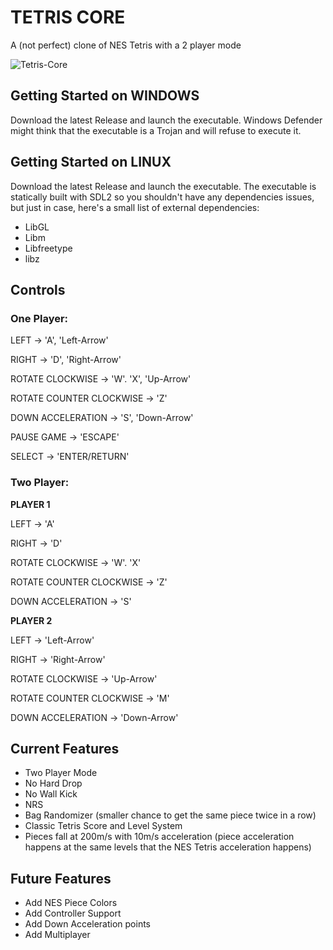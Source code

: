 # TETRIS CORE
A (not perfect) clone of NES Tetris with a 2 player mode

![Tetris-Core](https://i.imgur.com/VMui1fl.png)

## Getting Started on WINDOWS
Download the latest Release and launch the executable. Windows Defender might think that the executable is a Trojan and will refuse to execute it.

## Getting Started on LINUX
Download the latest Release and launch the executable. The executable is statically built with SDL2 so you shouldn't have any dependencies issues, but just in case,
here's a small list of external dependencies:
* LibGL
* Libm
* Libfreetype
* libz

## Controls

### One Player:

LEFT -> 'A', 'Left-Arrow'

RIGHT -> 'D', 'Right-Arrow'

ROTATE CLOCKWISE -> 'W'. 'X', 'Up-Arrow'

ROTATE COUNTER CLOCKWISE -> 'Z'

DOWN ACCELERATION -> 'S', 'Down-Arrow'

PAUSE GAME -> 'ESCAPE'

SELECT -> 'ENTER/RETURN'

### Two Player:

**PLAYER 1**

LEFT -> 'A'

RIGHT -> 'D'

ROTATE CLOCKWISE -> 'W'. 'X'

ROTATE COUNTER CLOCKWISE -> 'Z'

DOWN ACCELERATION -> 'S'

**PLAYER 2**

LEFT -> 'Left-Arrow'

RIGHT -> 'Right-Arrow'

ROTATE CLOCKWISE -> 'Up-Arrow'

ROTATE COUNTER CLOCKWISE -> 'M'

DOWN ACCELERATION -> 'Down-Arrow'

## Current Features
* Two Player Mode
* No Hard Drop
* No Wall Kick
* NRS
* Bag Randomizer (smaller chance to get the same piece twice in a row)
* Classic Tetris Score and Level System
* Pieces fall at 200m/s with 10m/s acceleration (piece acceleration happens at the same levels that the NES Tetris acceleration happens)

## Future Features
* Add NES Piece Colors
* Add Controller Support
* Add Down Acceleration points
* Add Multiplayer
